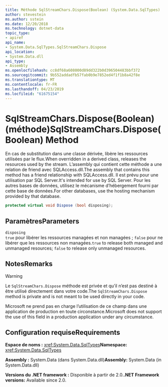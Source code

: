 ```yaml
---
title: Méthode SqlStreamChars.Dispose(Boolean) (System.Data.SqlTypes)
author: stevestein
ms.author: sstein
ms.date: 12/20/2018
ms.technology: dotnet-data
topic_type:
- apiref
api_name:
- System.Data.SqlTypes.SqlStreamChars.Dispose
api_location:
- System.Data.dll
api_type:
- Assembly
ms.openlocfilehash: cc8df68a608000d89dd322b0d396504483bbf372
ms.sourcegitcommit: 9b552addadfb57fab0b9e7852ed4f1f1b8a42f8e
ms.translationtype: MT
ms.contentlocale: fr-FR
ms.lasthandoff: 04/23/2019
ms.locfileid: "61675154"
---
```

# <a name="sqlstreamcharsdisposeboolean-method"></a><span data-ttu-id="866af-102">SqlStreamChars.Dispose(Boolean) (méthode)</span><span class="sxs-lookup"><span data-stu-id="866af-102">SqlStreamChars.Dispose(Boolean) Method</span></span>

<span data-ttu-id="866af-103">En cas de substitution dans une classe dérivée, libère les ressources utilisées par le flux.</span><span class="sxs-lookup"><span data-stu-id="866af-103">When overridden in a derived class, releases the resources used by the stream.</span></span> <span data-ttu-id="866af-104">L’assembly qui contient cette méthode a une relation de friend avec SQLAccess.dll.</span><span class="sxs-lookup"><span data-stu-id="866af-104">The assembly that contains this method has a friend relationship with SQLAccess.dll.</span></span> <span data-ttu-id="866af-105">Il est prévu pour une utilisation par SQL Server.</span><span class="sxs-lookup"><span data-stu-id="866af-105">It's intended for use by SQL Server.</span></span> <span data-ttu-id="866af-106">Pour les autres bases de données, utilisez le mécanisme d’hébergement fourni par cette base de données.</span><span class="sxs-lookup"><span data-stu-id="866af-106">For other databases, use the hosting mechanism provided by that database.</span></span>

```csharp
protected virtual void Dispose (bool disposing);
```

## <a name="parameters"></a><span data-ttu-id="866af-107">Paramètres</span><span class="sxs-lookup"><span data-stu-id="866af-107">Parameters</span></span>

`disposing`\
<span data-ttu-id="866af-108">`true` pour libérer les ressources managées et non managées ; `false` pour ne libérer que les ressources non managées.</span><span class="sxs-lookup"><span data-stu-id="866af-108">`true` to release both managed and unmanaged resources; `false` to release only unmanaged resources.</span></span>

## <a name="remarks"></a><span data-ttu-id="866af-109">Notes</span><span class="sxs-lookup"><span data-stu-id="866af-109">Remarks</span></span>

> [!WARNING]
> <span data-ttu-id="866af-110">Le `SqlStreamChars.Dispose` méthode est privée et qu’il n’est pas destiné à être utilisé directement dans votre code.</span><span class="sxs-lookup"><span data-stu-id="866af-110">The `SqlStreamChars.Dispose` method is private and is not meant to be used directly in your code.</span></span>
>
> <span data-ttu-id="866af-111">Microsoft ne prend pas en charge l’utilisation de ce champ dans une application de production en toute circonstance.</span><span class="sxs-lookup"><span data-stu-id="866af-111">Microsoft does not support the use of this field in a production application under any circumstance.</span></span>

## <a name="requirements"></a><span data-ttu-id="866af-112">Configuration requise</span><span class="sxs-lookup"><span data-stu-id="866af-112">Requirements</span></span>

<span data-ttu-id="866af-113">**Espace de noms :** <xref:System.Data.SqlTypes></span><span class="sxs-lookup"><span data-stu-id="866af-113">**Namespace:** <xref:System.Data.SqlTypes></span></span>

<span data-ttu-id="866af-114">**Assembly :** System.Data (dans System.Data.dll)</span><span class="sxs-lookup"><span data-stu-id="866af-114">**Assembly:** System.Data (in System.Data.dll)</span></span>

<span data-ttu-id="866af-115">**Versions du .NET framework :** Disponible à partir de 2.0.</span><span class="sxs-lookup"><span data-stu-id="866af-115">**.NET Framework versions:** Available since 2.0.</span></span>